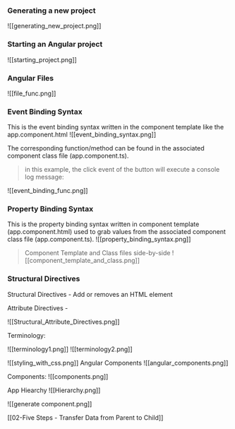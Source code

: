 
### Generating a new project
![[generating_new_project.png]]
### Starting an Angular project
![[starting_project.png]]

### Angular Files
![[file_func.png]]

### Event Binding Syntax

This is the event binding syntax written in the component template like the app.component.html
![[event_binding_syntax.png]]

The corresponding function/method can be found in the associated component class file (app.component.ts).
> in this example, the click event of the button will execute a console log message: 

![[event_binding_func.png]]

### Property Binding Syntax

This is the property binding syntax written in component template (app.component.html) used to grab values from the associated component class file (app.component.ts).
![[property_binding_syntax.png]]

> Component Template and Class files side-by-side
![[component_template_and_class.png]]

### Structural Directives

Structural Directives - Add or removes an HTML element

Attribute Directives - 

![[Structural_Attribute_Directives.png]]

Terminology:

![[terminology1.png]]
![[terminology2.png]]

![[styling_with_css.png]]
Angular Components
![[angular_components.png]]

Components:
![[components.png]]

App Hiearchy
![[Hierarchy.png]]

![[generate component.png]]

[[02-Five Steps - Transfer Data from Parent to Child]]

